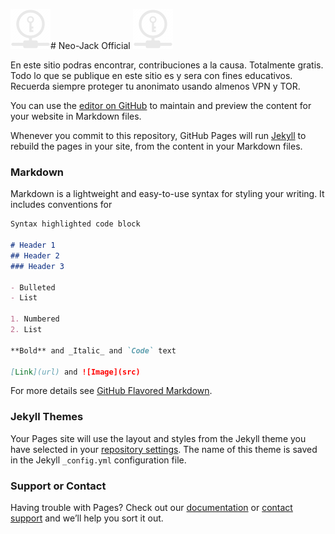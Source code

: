 ![alt text](https://github.com/neo-jack-official/neo-jack-official.github.io/blob/master/img/icono.png)# Neo-Jack Official ![alt text](https://github.com/neo-jack-official/neo-jack-official.github.io/blob/master/img/icono.png)

En este sitio podras encontrar, contribuciones a la causa.
Totalmente gratis.
Todo lo que se publique en este sitio es y sera con fines educativos.
Recuerda siempre proteger tu anonimato usando almenos VPN y TOR.

You can use the [editor on GitHub](https://github.com/neo-jack-official/neo-jack-official.github.io/edit/master/index.md) to maintain and preview the content for your website in Markdown files.

Whenever you commit to this repository, GitHub Pages will run [Jekyll](https://jekyllrb.com/) to rebuild the pages in your site, from the content in your Markdown files.

### Markdown

Markdown is a lightweight and easy-to-use syntax for styling your writing. It includes conventions for

```markdown
Syntax highlighted code block

# Header 1
## Header 2
### Header 3

- Bulleted
- List

1. Numbered
2. List

**Bold** and _Italic_ and `Code` text

[Link](url) and ![Image](src)
```

For more details see [GitHub Flavored Markdown](https://guides.github.com/features/mastering-markdown/).

### Jekyll Themes

Your Pages site will use the layout and styles from the Jekyll theme you have selected in your [repository settings](https://github.com/neo-jack-official/neo-jack-official.github.io/settings). The name of this theme is saved in the Jekyll `_config.yml` configuration file.

### Support or Contact

Having trouble with Pages? Check out our [documentation](https://help.github.com/categories/github-pages-basics/) or [contact support](https://github.com/contact) and we’ll help you sort it out.
